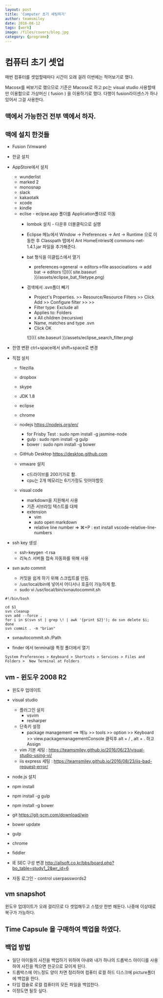 ```yaml
---
layout: post
title: 'Computer 초기 세팅하기' 
author: teamsmiley 
date: 2016-08-12
tags: [work]
image: /files/covers/blog.jpg
category: {programe}
---
```


# 컴퓨터 초기 셋업

매번 컴퓨터를 셋업할때마다 시간이 오래 걸려 이번에는 적어보기로 했다.

Macosx를 써보기로 했으므로 기준은 Macosx로 하고 pc는 visual studio 사용할때만 이용함으로 가상머신 ( fusion ) 을 이용하기로 했다.
다행이 fusion라이센스가 하나 있어서 그걸 사용한다.

## 맥에서 가능한건 전부 맥에서 하자.

## 맥에 설치 한것들 
* Fusion (Vmware)
* 한글 설치
* AppStore에서 설치 
    * wunderlist 
    * marked 2
    * monosnap
    * slack 
    * kakaotalk 
    * xcode
    * kindle
    * eclise - eclpse.app 폴더를 Application폴더로 이동 
        * lombok 설치 - 다운후 더블클릭으로 실행  
        * Eclipse 메뉴에서 Window -> Preferences -> Ant -> Runtime 으로 이동한 후 Classpath 탭에서 Ant HomeEntries에 commons-net-1.4.1.jar 파일을 추가해준다.
        * bat 형식을 이클립스에서 열기 
            * preferences->general -> editors->file associoations -> add bat -> editors 
            ![]({{ site.baseurl }}/assets/eclipse_bat_filetype.png)

        * 검색에서 .svn폴더 빼기 
            * Project's Properties. >> Resource/Resource Filters >> Click Add  >>  Configure filter >>  >>
            * Filter type: Exclude all
            * Applies to: Folders
            * x All children (recursive)
            * Name, matches and type .svn
            * Click OK

            ![]({{ site.baseurl }}/assets/eclipse_search_filter.png)

* 한영 변환 ctrl+space에서  shift+space로 변경

* 직접 설치 
    * filezilla
    * dropbox 
    * skype
    * JDK 1.8 
    * eclipse 
    * chrome
    * nodejs <https://nodejs.org/en/>
        * for Frisby Test : sudo npm install -g jasmine-node
        * gulp : sudo npm install -g gulp 
        * bower : sudo npm install -g bower 
    * GitHub Desktop <https://desktop.github.com>

    * vmware 설치 
        * c드라이브를 200기가로 함.
        * cpu는 2개 메모리는 6기가정도 잇어야할듯

    * visual code 
        * markdown을 지원해서 사용 
        * 기존 서브라임 텍스트를 대체
        * extension 
            * vim 
            * auto open markdown
            * relative line number => ⌘+P : ext install vscode-relative-line-numbers




* ssh key 생성 
    * ssh-keygen -t rsa
    * 리눅스 서버들 접속 자동화를 위해 사용

* svn auto commit 
    * 커밋을 쉽게 하기 위해 스크립트를 만듬.
    * /usr/local/bin에 넣어서 어디서나 호출이 가능하게 함.
    * sudo vi /usr/local/bin/svnautocommit.sh 

```
#!/bin/bash

cd $1
svn cleanup
svn add --force .
for i in $(svn st | grep \! | awk '{print $2}'); do svn delete $i; done
svn commit . -m "brian"
```
    
* svnautocommit.sh /Path


* finder 에서 terminal을 특정 폴더에서 열기 

```
System Preferences > Keyboard > Shortcuts > Services > Files and Folders >  New Terminal at Folders
```


## vm -  윈도우 2008 R2

* 윈도우 업데이트
* visual studio
    * 플러그인 설치 
        * vsvim 
        * resharper
    * 단축키 설정 
        * package management ==> 메뉴 >> tools >> option >> Keyboard >> view.packagemanagementConsole 클릭후 alt + / , alt + . 하고 Assign
    * vim 기본 세팅 : <https://teamsmiley.github.io/2016/06/23/visual-studio-using-vi/>
    * iis express 세팅 : <https://teamsmiley.github.io/2016/08/23/iis-bad-request-error/>

* node.js  설치 
* npm install 
* npm install -g gulp
* npm install -g bower 
* git <https://git-scm.com/download/win>
* bower update
* gulp
* chrome 
* fiddler 
* IE SEC 구성 변경 <http://allsoft.co.kr/bbs/board.php?bo_table=study1_2&wr_id=6>
* 자동 로그인 -  control userpasswords2


## vm snapshot 
윈도우 업데이트가 오래 걸리므로 다 셋업해두고 스탭샷 한번 해둔다.
나중에 이상태로 복구가 가능하다.


## Time Capsule 을 구매하여 백업을 하였다. 

## 백업 방법 
* 일단 아이들의 사진을 백업하기 위하여 아내와 내가 하나의 드롭박스 아이디를 사용하여 사진을 찍으면 한곳으로 모이게 된다. 
* 드롭박스에 어느정도 양이 차면 정리하여 컴퓨터 로컬 하드 디스크에 picture폴더에 백업을 한다. 
* 타임 캡슐로 로컬 컴퓨터의 모든 파일을 백업한다.  
* 이정도면 될듯 싶다. 

 

















